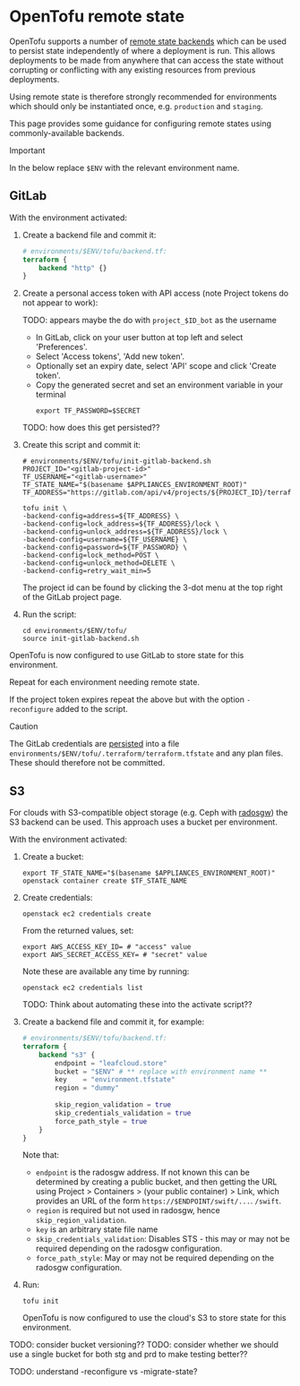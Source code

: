 # OpenTofu remote state

OpenTofu supports a number of [remote state backends](https://opentofu.org/docs/language/state/remote/)
which can be used to persist state independently of where a deployment is run.
This allows deployments to be made from anywhere that can access the state
without corrupting or conflicting with any existing resources from previous
deployments.

Using remote state is therefore strongly recommended for  environments which
should only be instantiated once, e.g. `production` and `staging`.

This page provides some guidance for configuring remote states using
commonly-available backends.

> [!IMPORTANT]
> In the below replace `$ENV` with the relevant environment name.

## GitLab

With the environment activated:

1. Create a backend file and commit it:

    ```terraform
    # environments/$ENV/tofu/backend.tf:
    terraform {
        backend "http" {}
    }
    ```

2. Create a personal access token with API access (note Project tokens do not
   appear to work):
   
   TODO: appears maybe the do with `project_$ID_bot` as the username
   
   - In GitLab, click on your user button at top left and select 'Preferences'.
   - Select 'Access tokens', 'Add new token'.
   - Optionally set an expiry date, select 'API' scope and click 'Create token'.
   - Copy the generated secret and set an environment variable in your terminal
        ```shell
        export TF_PASSWORD=$SECRET
        ```

    TODO: how does this get persisted??

3. Create this script and commit it:

    ```shell
    # environments/$ENV/tofu/init-gitlab-backend.sh
    PROJECT_ID="<gitlab-project-id>"
    TF_USERNAME="<gitlab-username>"
    TF_STATE_NAME="$(basename $APPLIANCES_ENVIRONMENT_ROOT)"
    TF_ADDRESS="https://gitlab.com/api/v4/projects/${PROJECT_ID}/terraform/state/${TF_STATE_NAME}"

    tofu init \
    -backend-config=address=${TF_ADDRESS} \
    -backend-config=lock_address=${TF_ADDRESS}/lock \
    -backend-config=unlock_address=${TF_ADDRESS}/lock \
    -backend-config=username=${TF_USERNAME} \
    -backend-config=password=${TF_PASSWORD} \
    -backend-config=lock_method=POST \
    -backend-config=unlock_method=DELETE \
    -backend-config=retry_wait_min=5
    ```

    The project id can be found by clicking the 3-dot menu at the top right of
    the GitLab project page.

4. Run the script:

    ```shell
    cd environments/$ENV/tofu/
    source init-gitlab-backend.sh
    ```
    
OpenTofu is now configured to use GitLab to store state for this environment.

Repeat for each environment needing remote state.

If the project token expires repeat the above but with the option `-reconfigure`
added to the script.

> [!CAUTION]
> The GitLab credentials are [persisted](https://opentofu.org/docs/language/settings/backends/configuration/#credentials-and-sensitive-data)
> into a file `environments/$ENV/tofu/.terraform/terraform.tfstate` and any
> plan files. These should therefore not be committed.

## S3

For clouds with S3-compatible object storage (e.g. Ceph with [radosgw](https://docs.ceph.com/en/latest/radosgw/))
the S3 backend can be used. This approach uses a bucket per environment.

With the environment activated:

1. Create a bucket:

    ```shell
    export TF_STATE_NAME="$(basename $APPLIANCES_ENVIRONMENT_ROOT)"
    openstack container create $TF_STATE_NAME

2. Create credentials:

    ```shell
    openstack ec2 credentials create
    ```

    From the returned values, set:
    
    ```shell
    export AWS_ACCESS_KEY_ID= # "access" value
    export AWS_SECRET_ACCESS_KEY= # "secret" value
    ```

    Note these are available any time by running:

    ```shell
    openstack ec2 credentials list
    ```

    TODO: Think about automating these into the activate script??

3. Create a backend file and commit it, for example:

    ```terraform
    # environments/$ENV/tofu/backend.tf:
    terraform {
        backend "s3" {
            endpoint = "leafcloud.store"
            bucket = "$ENV" # ** replace with environment name **
            key    = "environment.tfstate"
            region = "dummy"
            
            skip_region_validation = true
            skip_credentials_validation = true
            force_path_style = true
        }
    }
    ```

    Note that:
    - `endpoint` is the radosgw address. If not known this can be determined by
      creating a public bucket, and then getting the URL using
      Project > Containers > (your public container) > Link, which provides an
      URL of the form `https://$ENDPOINT/swift/...`.
      `/swift`.
    - `region` is required but not used in radosgw, hence `skip_region_validation`.
    - `key` is an arbitrary state file name
    - `skip_credentials_validation`: Disables STS - this may or may not be
      required depending on the radosgw configuration.
    - `force_path_style`: May or may not be required depending on the radosgw
      configuration.
      
4. Run:

    ```shell
    tofu init
    ```

    OpenTofu is now configured to use the cloud's S3 to store state for this
    environment.


TODO: consider bucket versioning??
TODO: consider whether we should use a single bucket for both stg and prd to make
testing better??

TODO: understand -reconfigure vs -migrate-state?
